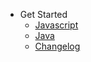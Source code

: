 * Get Started
	* [Javascript](javascript.md)
	* [Java](bibliography.md)
	* [Changelog](changelog.md)
